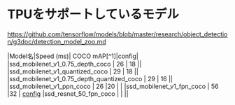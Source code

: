 # TPUをサポートしているモデル

https://github.com/tensorflow/models/blob/master/research/object_detection/g3doc/detection_model_zoo.md


|Model名|Speed (ms)|	COCO mAP[^1]|config|
|ssd_mobilenet_v1_0.75_depth_coco | 26 |	18	||
|ssd_mobilenet_v1_quantized_coco  | 29 |	18	||
|ssd_mobilenet_v1_0.75_depth_quantized_coco  | 29 | 16 ||
|ssd_mobilenet_v1_ppn_coco | 26	|20	| |
|ssd_mobilenet_v1_fpn_coco |	56	|32	| [config](https://github.com/tensorflow/models/blob/master/research/object_detection/samples/configs/ssd_mobilenet_v1_fpn_shared_box_predictor_640x640_coco14_sync.config)
|ssd_resnet_50_fpn_coco | | ||


